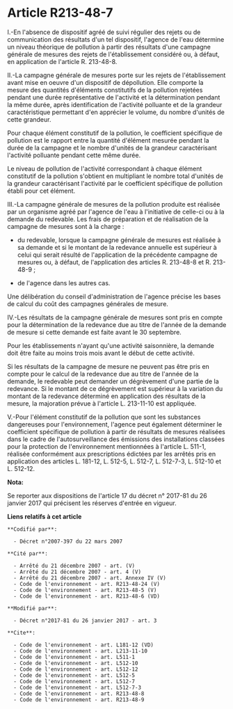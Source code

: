 # Article R213-48-7

I.-En l'absence de dispositif agréé de suivi régulier des rejets ou de communication des résultats d'un tel dispositif,
l'agence de l'eau détermine un niveau théorique de pollution à partir des résultats d'une campagne générale de mesures des
rejets de l'établissement considéré ou, à défaut, en application de l'article R. 213-48-8. 

II.-La campagne générale de mesures porte sur les rejets de l'établissement avant mise en oeuvre d'un dispositif de
dépollution. Elle comporte la mesure des quantités d'éléments constitutifs de la pollution rejetées pendant une durée
représentative de l'activité et la détermination pendant la même durée, après identification de l'activité polluante et de la
grandeur caractéristique permettant d'en apprécier le volume, du nombre d'unités de cette grandeur. 

Pour chaque élément constitutif de la pollution, le coefficient spécifique de pollution est le rapport entre la quantité
d'élément mesurée pendant la durée de la campagne et le nombre d'unités de la grandeur caractérisant l'activité polluante
pendant cette même durée. 

Le niveau de pollution de l'activité correspondant à chaque élément constitutif de la pollution s'obtient en multipliant le
nombre total d'unités de la grandeur caractérisant l'activité par le coefficient spécifique de pollution établi pour cet
élément. 

III.-La campagne générale de mesures de la pollution produite est réalisée par un organisme agréé par l'agence de l'eau à
l'initiative de celle-ci ou à la demande du redevable. Les frais de préparation et de réalisation de la campagne de mesures
sont à la charge :

- du redevable, lorsque la campagne générale de mesures est réalisée à sa demande et si le montant de la redevance annuelle
est supérieur à celui qui serait résulté de l'application de la précédente campagne de mesures ou, à défaut, de l'application
des articles R. 213-48-8 et R. 213-48-9 ;

- de l'agence dans les autres cas. 

Une délibération du conseil d'administration de l'agence précise les bases de calcul du coût des campagnes générales de
mesure. 

IV.-Les résultats de la campagne générale de mesures sont pris en compte pour la détermination de la redevance due au titre
de l'année de la demande de mesure si cette demande est faite avant le 30 septembre. 

Pour les établissements n'ayant qu'une activité saisonnière, la demande doit être faite au moins trois mois avant le début de
cette activité. 

Si les résultats de la campagne de mesure ne peuvent pas être pris en compte pour le calcul de la redevance due au titre de
l'année de la demande, le redevable peut demander un dégrèvement d'une partie de la redevance. Si le montant de ce
dégrèvement est supérieur à la variation du montant de la redevance déterminé en application des résultats de la mesure, la
majoration prévue à l'article L. 213-11-10 est appliquée. 

V.-Pour l'élément constitutif de la pollution que sont les substances dangereuses pour l'environnement, l'agence peut
également déterminer le coefficient spécifique de pollution à partir de résultats de mesures réalisées dans le cadre de
l'autosurveillance des émissions des installations classées pour la protection de l'environnement mentionnées à l'article L.
511-1, réalisée conformément aux prescriptions édictées par les arrêtés pris en application des articles L. 181-12, L.
512-5, 
L. 512-7, 
L. 512-7-3, L. 512-10 et L. 512-12.

**Nota:**

Se reporter aux dispositions de l'article 17 du décret n° 2017-81 du 26 janvier 2017 qui précisent les réserves d'entrée en
vigueur.

**Liens relatifs à cet article**

	**Codifié par**:

	  - Décret n°2007-397 du 22 mars 2007

	**Cité par**:

	  - Arrêté du 21 décembre 2007 - art. (V)
	  - Arrêté du 21 décembre 2007 - art. 4 (V)
	  - Arrêté du 21 décembre 2007 - art. Annexe IV (V)
	  - Code de l'environnement - art. R213-48-24 (V)
	  - Code de l'environnement - art. R213-48-5 (V)
	  - Code de l'environnement - art. R213-48-6 (VD)

	**Modifié par**:

	  - Décret n°2017-81 du 26 janvier 2017 - art. 3

	**Cite**:

	  - Code de l'environnement - art. L181-12 (VD)
	  - Code de l'environnement - art. L213-11-10
	  - Code de l'environnement - art. L511-1
	  - Code de l'environnement - art. L512-10
	  - Code de l'environnement - art. L512-12
	  - Code de l'environnement - art. L512-5
	  - Code de l'environnement - art. L512-7
	  - Code de l'environnement - art. L512-7-3
	  - Code de l'environnement - art. R213-48-8
	  - Code de l'environnement - art. R213-48-9
